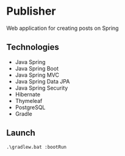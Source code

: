 # Publisher
Web application for creating posts on Spring

## Technologies
+ Java Spring
+ Java Spring Boot
+ Java Spring MVC
+ Java Spring Data JPA
+ Java Spring Security
+ Hibernate
+ Thymeleaf
+ PostgreSQL
+ Gradle

## Launch
```.\gradlew.bat :bootRun```
